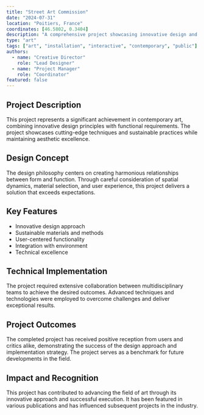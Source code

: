 ```yaml
---
title: "Street Art Commission"
date: "2024-07-31"
location: "Poitiers, France"
coordinates: [46.5802, 0.3404]
description: "A comprehensive project showcasing innovative design and creative solutions"
type: "art"
tags: ["art", "installation", "interactive", "contemporary", "public"]
authors:
  - name: "Creative Director"
    role: "Lead Designer"
  - name: "Project Manager"
    role: "Coordinator"
featured: false
---
```


## Project Description

This project represents a significant achievement in contemporary art, combining innovative design principles with functional requirements. The project showcases cutting-edge techniques and sustainable practices while maintaining aesthetic excellence.

## Design Concept

The design philosophy centers on creating harmonious relationships between form and function. Through careful consideration of spatial dynamics, material selection, and user experience, this project delivers a solution that exceeds expectations.

## Key Features

- Innovative design approach
- Sustainable materials and methods
- User-centered functionality
- Integration with environment
- Technical excellence

## Technical Implementation

The project required extensive collaboration between multidisciplinary teams to achieve the desired outcomes. Advanced techniques and technologies were employed to overcome challenges and deliver exceptional results.

## Project Outcomes

The completed project has received positive reception from users and critics alike, demonstrating the success of the design approach and implementation strategy. The project serves as a benchmark for future developments in the field.

## Impact and Recognition

This project has contributed to advancing the field of art through its innovative approach and successful execution. It has been featured in various publications and has influenced subsequent projects in the industry.
